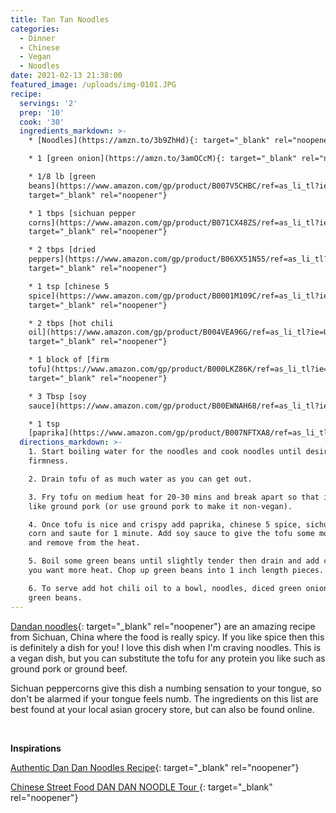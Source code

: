 ```yaml
---
title: Tan Tan Noodles
categories:
  - Dinner
  - Chinese
  - Vegan
  - Noodles
date: 2021-02-13 21:38:00
featured_image: /uploads/img-0101.JPG
recipe:
  servings: '2'
  prep: '10'
  cook: '30'
  ingredients_markdown: >-
    * [Noodles](https://amzn.to/3b9ZhHd){: target="_blank" rel="noopener"}

    * 1 [green onion](https://amzn.to/3amOCcM){: target="_blank" rel="noopener"}

    * 1/8 lb [green
    beans](https://www.amazon.com/gp/product/B007V5CHBC/ref=as_li_tl?ie=UTF8&amp;tag=joeyjiron-20&amp;camp=1789&amp;creative=9325&amp;linkCode=as2&amp;creativeASIN=B007V5CHBC&amp;linkId=8de3c5f9112807d97968c5f3ac793b85){:
    target="_blank" rel="noopener"}

    * 1 tbps [sichuan pepper
    corns](https://www.amazon.com/gp/product/B071CX48ZS/ref=as_li_tl?ie=UTF8&amp;tag=joeyjiron-20&amp;camp=1789&amp;creative=9325&amp;linkCode=as2&amp;creativeASIN=B071CX48ZS&amp;linkId=83a8973f5cd3136ca38a2a96000030e7){:
    target="_blank" rel="noopener"}

    * 2 tbps [dried
    peppers](https://www.amazon.com/gp/product/B06XX51N55/ref=as_li_tl?ie=UTF8&amp;tag=joeyjiron-20&amp;camp=1789&amp;creative=9325&amp;linkCode=as2&amp;creativeASIN=B06XX51N55&amp;linkId=b35aa806ad214264a6e8af4496e6f474){:
    target="_blank" rel="noopener"}

    * 1 tsp [chinese 5
    spice](https://www.amazon.com/gp/product/B0001M109C/ref=as_li_tl?ie=UTF8&amp;tag=joeyjiron-20&amp;camp=1789&amp;creative=9325&amp;linkCode=as2&amp;creativeASIN=B0001M109C&amp;linkId=fd2f6645717cebce6e6b920ca353304c){:
    target="_blank" rel="noopener"}

    * 2 tbps [hot chili
    oil](https://www.amazon.com/gp/product/B004VEA96G/ref=as_li_tl?ie=UTF8&amp;tag=joeyjiron-20&amp;camp=1789&amp;creative=9325&amp;linkCode=as2&amp;creativeASIN=B004VEA96G&amp;linkId=d7be715dd342ac73dbbea44306d35a95){:
    target="_blank" rel="noopener"}

    * 1 block of [firm
    tofu](https://www.amazon.com/gp/product/B000LKZ86K/ref=as_li_tl?ie=UTF8&amp;tag=joeyjiron-20&amp;camp=1789&amp;creative=9325&amp;linkCode=as2&amp;creativeASIN=B000LKZ86K&amp;linkId=6022dae9b0a85855750046e26848c909){:
    target="_blank" rel="noopener"}

    * 3 Tbsp [soy
    sauce](https://www.amazon.com/gp/product/B00EWNAH68/ref=as_li_tl?ie=UTF8&amp;tag=joeyjiron-20&amp;camp=1789&amp;creative=9325&amp;linkCode=as2&amp;creativeASIN=B00EWNAH68&amp;linkId=7aaa7acb38279840c7b1e5d63138f036)

    * 1 tsp
    [paprika](https://www.amazon.com/gp/product/B007NFTXA8/ref=as_li_tl?ie=UTF8&amp;tag=joeyjiron-20&amp;camp=1789&amp;creative=9325&amp;linkCode=as2&amp;creativeASIN=B007NFTXA8&amp;linkId=47025f0c6aa5d4f4edf3baa3b26fb099)
  directions_markdown: >-
    1. Start boiling water for the noodles and cook noodles until desired
    firmness.

    2. Drain tofu of as much water as you can get out.

    3. Fry tofu on medium heat for 20-30 mins and break apart so that it looks
    like ground pork (or use ground pork to make it non-vegan).

    4. Once tofu is nice and crispy add paprika, chinese 5 spice, sichuan pepper
    corn and saute for 1 minute. Add soy sauce to give the tofu some more color
    and remove from the heat.

    5. Boil some green beans until slightly tender then drain and add chili if
    you want more heat. Chop up green beans into 1 inch length pieces.

    6. To serve add hot chili oil to a bowl, noodles, diced green onions, and
    green beans.
---
```


[Dandan noodles](https://en.wikipedia.org/wiki/Dandan_noodles){: target="_blank" rel="noopener"}&nbsp;are an amazing recipe from Sichuan, China where the food is really spicy. If you like spice then this is definitely a dish for you\! I love this dish when I'm craving noodles. This is a vegan dish, but you can substitute the tofu for any protein you like such as ground pork or ground beef.

Sichuan peppercorns give this dish a numbing sensation to your tongue, so don't be alarmed if your tongue feels numb. The ingredients on this list are best found at your local asian grocery store, but can also be found online.

&nbsp;

**Inspirations**

[Authentic Dan Dan Noodles Recipe](https://www.youtube.com/watch?v=KH7CJO9d6jg){: target="_blank" rel="noopener"}

[Chinese Street Food DAN DAN NOODLE Tour&nbsp;](https://www.youtube.com/watch?v=UvDGBIkJaqQ){: target="_blank" rel="noopener"}
